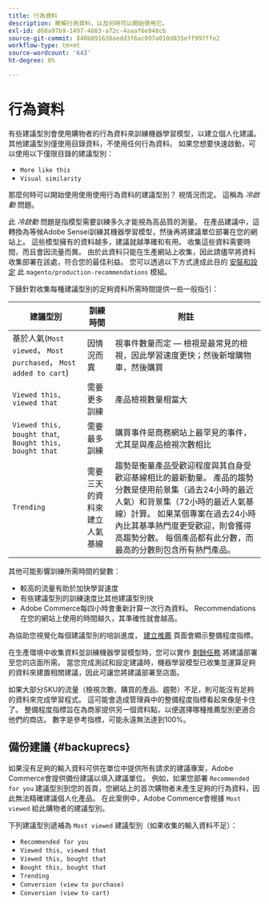 ```yaml
---
title: 行為資料
description: 瞭解行為資料，以及何時可以開始使用它。
exl-id: d68a97b9-1497-4603-a72c-4aaaf6e048cb
source-git-commit: 840b091638aedd3f6ac097a010d035eff997ffe2
workflow-type: tm+mt
source-wordcount: '643'
ht-degree: 0%

---
```


# 行為資料

有些建議型別會使用購物者的行為資料來訓練機器學習模型，以建立個人化建議。 其他建議型別僅使用目錄資料，不使用任何行為資料。 如果您想要快速啟動，可以使用以下僅限目錄的建議型別：

- `More like this`
- `Visual similarity`

那麼何時可以開始使用使用使用行為資料的建議型別？ 視情況而定。 這稱為 _冷啟動_ 問題。

此 _冷啟動_ 問題是指模型需要訓練多久才能視為高品質的測量。 在產品建議中，這轉換為等候Adobe Sensei訓練其機器學習模型，然後再將建議單位部署在您的網站上。 這些模型擁有的資料越多，建議就越準確和有用。 收集這些資料需要時間，而且會因流量而異。 由於此資料只能在生產網站上收集，因此請儘早將資料收集部署在該處，符合您的最佳利益。 您可以透過以下方式達成此目的 [安裝和設定](install-configure.md) 此 `magento/production-recommendations` 模組。

下錶針對收集每種建議型別的足夠資料所需時間提供一些一般指引：

| 建議型別 | 訓練時間 | 附註 |
|---|---|---|
| 基於人氣(`Most viewed`， `Most purchased`， `Most added to cart`) | 因情況而異 | 視事件數量而定 — 檢視是最常見的檢視，因此學習速度更快；然後新增購物車，然後購買 |
| `Viewed this, viewed that` | 需要更多訓練 | 產品檢視數量相當大 |
| `Viewed this, bought that`, `Bought this, bought that` | 需要最多訓練 | 購買事件是商務網站上最罕見的事件，尤其是與產品檢視次數相比 |
| `Trending` | 需要三天的資料來建立人氣基線 | 趨勢是衡量產品受歡迎程度與其自身受歡迎基線相比的最新動量。 產品的趨勢分數是使用前景集（過去24小時的最近人氣）和背景集（72小時的最近人氣基線）計算。 如果某個專案在過去24小時內比其基準熱門度更受歡迎，則會獲得高趨勢分數。 每個產品都有此分數，而最高的分數則包含所有熱門產品。 |

其他可能影響訓練所需時間的變數：

- 較高的流量有助於加快學習速度
- 有些建議型別的訓練速度比其他建議型別快
- Adobe Commerce每四小時會重新計算一次行為資料。 Recommendations在您的網站上使用的時間越久，其準確性就會越高。

為協助您視覺化每個建議型別的培訓進度， [建立推薦](create.md) 頁面會顯示整備程度指標。

在生產環境中收集資料並訓練機器學習模型時，您可以實作 [剩餘任務](implementation-workflow.md) 將建議部署至您的店面所需。 當您完成測試和設定建議時，機器學習模型已收集並運算足夠的資料來建置相關建議，因此可讓您將建議部署至店面。

如果大部分SKU的流量（檢視次數、購買的產品、趨勢）不足，則可能沒有足夠的資料來完成學習程式。 這可能會造成管理員中的整備程度指標看起來像是卡住了。
整備程度指標旨在為商家提供另一個資料點，以便選擇哪種推薦型別更適合他們的商店。 數字是參考指標，可能永遠無法達到100%。

## 備份建議 {#backuprecs}

如果沒有足夠的輸入資料可供在單位中提供所有請求的建議專案，Adobe Commerce會提供備份建議以填入建議單位。 例如，如果您部署 `Recommended for you` 建議型別到您的首頁，您網站上的首次購物者未產生足夠的行為資料，因此無法精確建議個人化產品。 在此案例中，Adobe Commerce會根據 `Most viewed` 給此購物者的建議型別。

下列建議型別遞補為 `Most viewed` 建議型別（如果收集的輸入資料不足）：

- `Recommended for you`
- `Viewed this, viewed that`
- `Viewed this, bought that`
- `Bought this, bought that`
- `Trending`
- `Conversion (view to purchase)`
- `Conversion (view to cart)`
